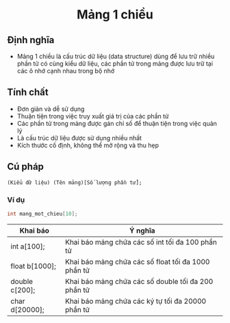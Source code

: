 <div align="center" >

# Mảng 1 chiều
</div>

## Định nghĩa
- Mảng 1 chiều là cấu trúc dữ liệu (data structure) dùng để lưu trữ nhiều phần tử có cùng kiểu dữ liệu, các phần tử trong mảng được lưu trữ tại các ô nhớ cạnh nhau trong bộ nhớ
## Tính chất
- Đơn giản và dễ sử dụng
- Thuận tiện trong việc truy xuất giá trị của các phần tử
- Các phần tử trong mảng được gán chỉ số để thuận tiện trong việc quản lý
- Là cấu trúc dữ liệu được sử dụng nhiều nhất  
- Kích thước cố định, không thể mở rộng và thu hẹp
## Cú pháp
```
(Kiểu dữ liệu) (Tên mảng)[Số lượng phần tử];
```
### Ví dụ
```C++
int mang_mot_chieu[10];
```
|Khai báo|Ý nghĩa|
|-|-|
|int a[100];|Khai báo mảng chứa các số int tối đa 100 phần tử
float b[1000];|Khai báo mảng chứa các số float tối đa 1000 phần tử
double c[200];|Khai báo mảng chứa các số double tối đa 200 phần tử
char d[20000];|Khai báo mảng chứa các ký tự tối đa 20000 phần tử
